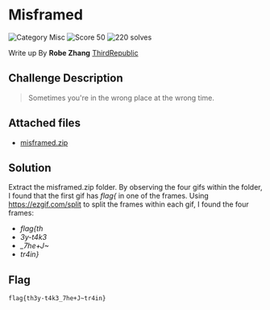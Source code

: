 # Misframed
![Category Misc](https://img.shields.io/badge/category-misc-lightgrey.svg?longCache=true&style=popout)
![Score 50](https://img.shields.io/badge/score-50-brightgreen.svg?longCache=true&style=popout)
![220 solves](https://img.shields.io/badge/solves-220-%2317a2b8.svg?longCache=true&style=popout)

Write up By
**Robe Zhang** [ThirdRepublic](https://github.com/ThirdRepublic)

## Challenge Description
> Sometimes you're in the wrong place at the wrong time.

## Attached files
- [misframed.zip](misframed.zip)

## Solution
Extract the misframed.zip folder. By observing the four gifs within the folder, I found that the first gif has *flag{* in one of the frames. Using https://ezgif.com/split to split the frames within each gif, I found the four frames: <br />
- *flag{th* <br />
- *3y-t4k3* <br />
- *_7he+J~* <br />
- *tr4in}* <br />

## Flag
```
flag{th3y-t4k3_7he+J~tr4in}
```
